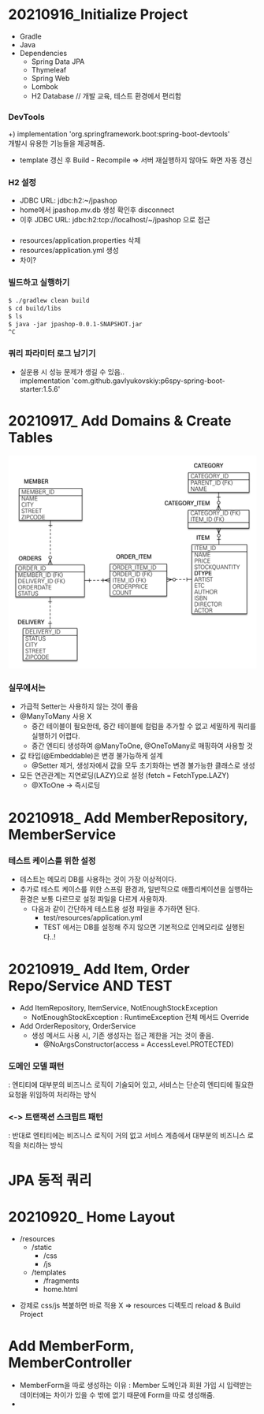 # 20210916_Initialize Project
- Gradle
- Java
- Dependencies
  - Spring Data JPA
  - Thymeleaf
  - Spring Web
  - Lombok
  - H2 Database // 개발 교육, 테스트 환경에서 편리함

### DevTools
+) implementation 'org.springframework.boot:spring-boot-devtools'   
개발시 유용한 기능들을 제공해줌.
- template 갱신 후 Build - Recompile => 서버 재실행하지 않아도 화면 자동 갱신

### H2 설정
- JDBC URL: jdbc:h2:~/jpashop
- home에서 jpashop.mv.db 생성 확인후 disconnect
- 이후 JDBC URL: jdbc:h2:tcp://localhost/~/jpashop 으로 접근

### 
- resources/application.properties 삭제
- resources/application.yml 생성
- 차이?

### 빌드하고 실행하기
````
$ ./gradlew clean build
$ cd build/libs
$ ls
$ java -jar jpashop-0.0.1-SNAPSHOT.jar
^C
````

### 쿼리 파라미터 로그 남기기
- 실운용 시 성능 문제가 생길 수 있음..  
implementation 'com.github.gavlyukovskiy:p6spy-spring-boot-starter:1.5.6'


# 20210917_ Add Domains & Create Tables

![img.png](img.png)

### 실무에서는
- 가급적 Setter는 사용하지 않는 것이 좋음
- @ManyToMany 사용 X 
  - 중간 테이블이 필요한데, 중간 테이블에 컬럼을 추가할 수 없고 세밀하게 쿼리를 실행하기 어렵다.
  - 중간 엔티티 생성하여 @ManyToOne, @OneToMany로 매핑하여 사용할 것
- 값 타입(@Embeddable)은 변경 불가능하게 설계
  - @Setter 제거, 생성자에서 값을 모두 초기화하는 변경 불가능한 클래스로 생성
- 모든 연관관계는 지연로딩(LAZY)으로 설정 (fetch = FetchType.LAZY)
  - @XToOne -> 즉시로딩

# 20210918_ Add MemberRepository, MemberService

### 테스트 케이스를 위한 설정
- 테스트는 메모리 DB를 사용하는 것이 가장 이상적이다.
- 추가로 테스트 케이스를 위한 스프링 환경과, 일반적으로 애플리케이션을 실행하는 환경은 보통 다르므로 설정 파일을 다르게 사용하자. 
  - 다음과 같이 간단하게 테스트용 설정 파일을 추가하면 된다.
    - test/resources/application.yml
    - TEST 에서는 DB를 설정해 주지 않으면 기본적으로 인메모리로 실행된다..!
  
# 20210919_ Add Item, Order Repo/Service AND TEST
- Add ItemRepository, ItemService, NotEnoughStockException
  - NotEnoughStockException : RuntimeException 전체 메서드 Override
- Add OrderRepository, OrderService
  - 생성 메서드 사용 시, 기존 생성자는 접근 제한을 거는 것이 좋음.
    - @NoArgsConstructor(access = AccessLevel.PROTECTED)
  
### 도메인 모델 패턴
: 엔티티에 대부분의 비즈니스 로직이 기술되어 있고, 서비스는 단순히 엔티티에 필요한 요청을 위임하여 처리하는 방식
### <-> 트랜잭션 스크립트 패턴
: 반대로 엔티티에는 비즈니스 로직이 거의 없고 서비스 계층에서 대부분의 비즈니스 로직을 처리하는 방식

# JPA 동적 쿼리

# 20210920_ Home Layout
- /resources
  - /static
    - /css
    - /js
  - /templates
    - /fragments
    - home.html
    
* 강제로 css/js 복붙하면 바로 적용 X => resources 디렉토리 reload & Build Project

# Add MemberForm, MemberController
- MemberForm을 따로 생성하는 이유 : Member 도메인과 회원 가입 시 입력받는 데이터에는 차이가 있을 수 밖에 없기 때문에 Form을 따로 생성해줌.
- 
